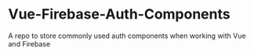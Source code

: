 # Vue-Firebase-Auth-Components
A repo to store commonly used auth components when working with Vue and Firebase
